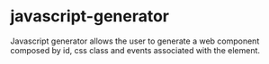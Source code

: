 # javascript-generator
Javascript generator allows the user to generate a web component composed by id, css class and events associated with the element.

